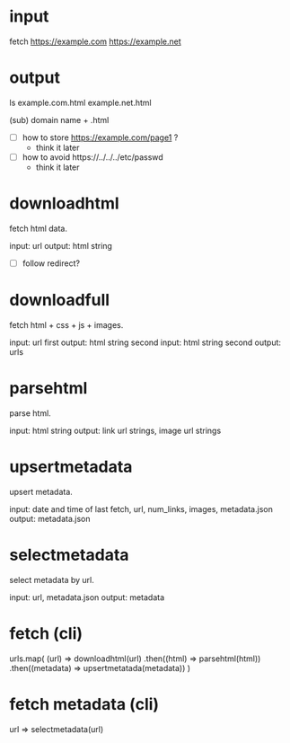 # input

fetch https://example.com https://example.net

# output

ls
example.com.html example.net.html

(sub) domain name + .html

- [ ] how to store https://example.com/page1 ?
  - think it later
- [ ] how to avoid https://../../../etc/passwd
  - think it later

# downloadhtml

fetch html data.

input: url
output: html string

- [ ] follow redirect?

# downloadfull

fetch html + css + js + images.

input: url
first output: html string
second input: html string
second output: urls

# parsehtml

parse html.

input: html string
output: link url strings, image url strings

# upsertmetadata

upsert metadata.

input: date and time of last fetch, url, num_links, images, metadata.json
output: metadata.json

# selectmetadata

select metadata by url.

input: url, metadata.json
output: metadata

# fetch (cli)

urls.map(
    (url) => downloadhtml(url)
    .then((html) => parsehtml(html))
    .then((metadata) => upsertmetatada(metadata))
)

# fetch metadata (cli)

url => selectmetadata(url)
